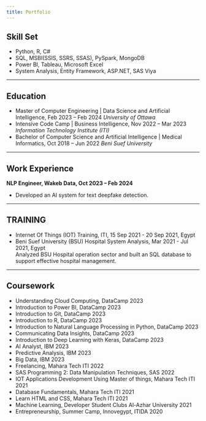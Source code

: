 ```yaml
---
title: Portfolio
---
```


## Skill Set 
- Python, R, C#
- SQL, MSBI(SSIS, SSRS, SSAS), PySpark, MongoDB
- Power BI, Tableau, Microsoft Excel
- System Analysis, Entity Framework, ASP.NET, SAS Viya
  
---

## Education
- Master of Computer Engineering | Data Science and Artificial Intelligence,	Feb 2023 – Feb 2024
   _University of Ottawa_
- Intensive Code Camp | Business Intelligence,	Nov 2022 – Mar 2023
  _Information Technology Institute (ITI)_
- Bachelor of Computer Science and Artificial Intelligence | Medical Informatics, 	Oct 2018 – Jun 2022
  _Beni Suef University_

---

## Work Experience 
**NLP Engineer, Wakeb Data, Oct 2023 – Feb 2024**
- Developed an AI system for text deepfake detection. 

---

## TRAINING
- Internet Of Things (IOT) Training, ITI, 15 Sep 2021 - 20 Sep 2021, Egypt
- Beni Suef University (BSU) Hospital System Analysis, Mar 2021 - Jul 2021, Egypt
<br>Analyzed BSU Hospital operation sector and built an SQL database to support effective hospital management.

---

## Coursework 
-	Understanding Cloud Computing, DataCamp	 2023
-	Introduction to Power BI, DataCamp 	2023
-	Introduction to Git, DataCamp 	2023
-	Introduction to R, DataCamp 	2023
-	Introduction to Natural Language Processing in Python, DataCamp 	2023
-	Communicating Data Insights, DataCamp 	2023
-	Introduction to Deep Learning with Keras, DataCamp 	2023
-	AI Analyst, IBM 	2023
-	Predictive Analysis, IBM 	2023
-	Big Data, IBM 	2023
-	Freelancing, Mahara Tech ITI 	2022
-	SAS Programming 2: Data Manipulation Techniques, SAS 	2022
-	IOT Applications Development Using Master of things, Mahara Tech ITI	2021
-	Database Fundamentals, Mahara Tech ITI	2021
-	Learn HTML and CSS, Mahara Tech ITI	2021
-	Machine Learning, Developer Student Clubs Al-Azhar University 	2021
-	Entrepreneurship, Summer Camp, Innovegypt, ITIDA	2020
